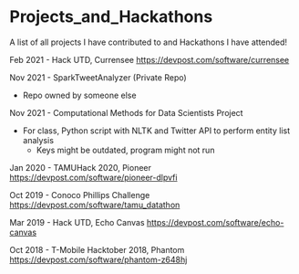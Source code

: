 # Projects_and_Hackathons
A list of all projects I have contributed to and Hackathons I have attended! 

Feb 2021 - Hack UTD, Currensee
https://devpost.com/software/currensee

Nov 2021 - SparkTweetAnalyzer (Private Repo)
* Repo owned by someone else

Nov 2021 - Computational Methods for Data Scientists Project
* For class, Python script with NLTK and Twitter API to perform entity list analysis
  * Keys might be outdated, program might not run 

Jan 2020 - TAMUHack 2020, Pioneer
https://devpost.com/software/pioneer-dlpvfi

Oct 2019 - Conoco Phillips Challenge
https://devpost.com/software/tamu_datathon

Mar 2019 - Hack UTD, Echo Canvas
https://devpost.com/software/echo-canvas

Oct 2018 - T-Mobile Hacktober 2018, Phantom
https://devpost.com/software/phantom-z648hj
